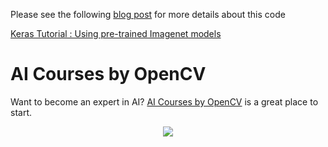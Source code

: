 Please see the following
[blog post](https://www.learnopencv.com/keras-tutorial-using-pre-trained-imagenet-models/)
for more details about this code

[Keras Tutorial : Using pre-trained Imagenet models](https://www.learnopencv.com/keras-tutorial-using-pre-trained-imagenet-models/)

# AI Courses by OpenCV

Want to become an expert in AI?
[AI Courses by OpenCV](https://opencv.org/courses/) is a great place to start.

<a href="https://opencv.org/courses/">
<p align="center">
<img src="https://www.learnopencv.com/wp-content/uploads/2020/04/AI-Courses-By-OpenCV-Github.png">
</p>
</a>
